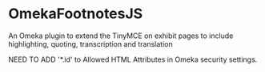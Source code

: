 # OmekaFootnotesJS
An Omeka plugin to extend the TinyMCE on exhibit pages to include highlighting, quoting, transcription and translation


NEED TO ADD '*.id' to Allowed HTML Attributes in Omeka security settings.